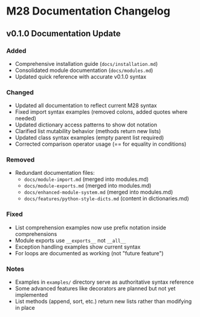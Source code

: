 # M28 Documentation Changelog

## v0.1.0 Documentation Update

### Added
- Comprehensive installation guide (`docs/installation.md`)
- Consolidated module documentation (`docs/modules.md`)
- Updated quick reference with accurate v0.1.0 syntax

### Changed
- Updated all documentation to reflect current M28 syntax
- Fixed import syntax examples (removed colons, added quotes where needed)
- Updated dictionary access patterns to show dot notation
- Clarified list mutability behavior (methods return new lists)
- Updated class syntax examples (empty parent list required)
- Corrected comparison operator usage (== for equality in conditions)

### Removed
- Redundant documentation files:
  - `docs/module-import.md` (merged into modules.md)
  - `docs/module-exports.md` (merged into modules.md)  
  - `docs/enhanced-module-system.md` (merged into modules.md)
  - `docs/features/python-style-dicts.md` (content in dictionaries.md)

### Fixed
- List comprehension examples now use prefix notation inside comprehensions
- Module exports use `__exports__` not `__all__`
- Exception handling examples show current syntax
- For loops are documented as working (not "future feature")

### Notes
- Examples in `examples/` directory serve as authoritative syntax reference
- Some advanced features like decorators are planned but not yet implemented
- List methods (append, sort, etc.) return new lists rather than modifying in place